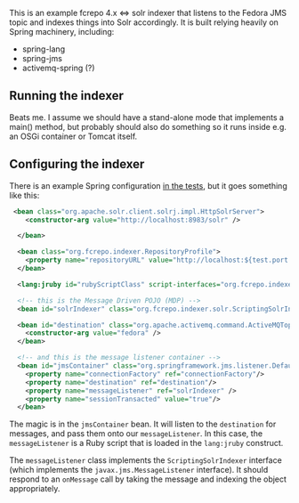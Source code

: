 This is an example fcrepo 4.x <=> solr indexer that listens to the Fedora JMS topic and indexes things into Solr accordingly. It is built relying heavily on Spring machinery, including:

* spring-lang
* spring-jms
* activemq-spring (?)


## Running the indexer

Beats me. I assume we should have a stand-alone mode that implements a main() method, but probably should also do something so it runs inside e.g. an OSGi container or Tomcat itself.

## Configuring the indexer
There is an example Spring configuration [in the tests](https://github.com/futures/fcrepo-jms-indexer-solr/blob/master/src/test/resources/spring-test/solr-indexer.xml), but it goes something like this:

```xml
 <bean class="org.apache.solr.client.solrj.impl.HttpSolrServer">
    <constructor-arg value="http://localhost:8983/solr" />

  </bean>

  <bean class="org.fcrepo.indexer.RepositoryProfile">
    <property name="repositoryURL" value="http://localhost:${test.port:8080}/rest" />
  </bean>

  <lang:jruby id="rubyScriptClass" script-interfaces="org.fcrepo.indexer.solr.ScriptIndexer" script-source="classpath:demo_ruby_solr_indexer.rb" />

  <!-- this is the Message Driven POJO (MDP) -->
  <bean id="solrIndexer" class="org.fcrepo.indexer.solr.ScriptingSolrIndexer" />

  <bean id="destination" class="org.apache.activemq.command.ActiveMQTopic">
    <constructor-arg value="fedora" />
  </bean>

  <!-- and this is the message listener container -->
  <bean id="jmsContainer" class="org.springframework.jms.listener.DefaultMessageListenerContainer">
    <property name="connectionFactory" ref="connectionFactory"/>
    <property name="destination" ref="destination"/>
    <property name="messageListener" ref="solrIndexer" />
    <property name="sessionTransacted" value="true"/>
  </bean>
```

The magic is in the ```jmsContainer``` bean. It will listen to the ```destination``` for messages, and pass them onto our ```messageListener```. In this case, the ```messageListener``` is a Ruby script that is loaded in the ```lang:jruby``` construct.

The ```messageListener``` class implements the ```ScriptingSolrIndexer``` interface (which implements the ```javax.jms.MessageListener``` interface). It should respond to an ```onMessage``` call by taking the message and indexing the object appropriately.

